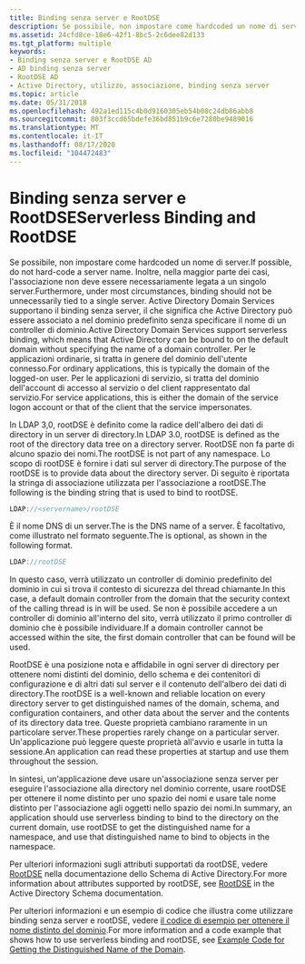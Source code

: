 ```yaml
---
title: Binding senza server e RootDSE
description: Se possibile, non impostare come hardcoded un nome di server.
ms.assetid: 24cfd8ce-18e6-42f1-8bc5-2c6dee82d133
ms.tgt_platform: multiple
keywords:
- Binding senza server e RootDSE AD
- AD binding senza server
- RootDSE AD
- Active Directory, utilizzo, associazione, binding senza server
ms.topic: article
ms.date: 05/31/2018
ms.openlocfilehash: 492a1ed115c4b0d9160305eb54b08c24db86abb8
ms.sourcegitcommit: 803f3ccd65bdefe36bd851b9c6e7280be9489016
ms.translationtype: MT
ms.contentlocale: it-IT
ms.lasthandoff: 08/17/2020
ms.locfileid: "104472483"
---
```

# <a name="serverless-binding-and-rootdse"></a><span data-ttu-id="8b6d6-107">Binding senza server e RootDSE</span><span class="sxs-lookup"><span data-stu-id="8b6d6-107">Serverless Binding and RootDSE</span></span>

<span data-ttu-id="8b6d6-108">Se possibile, non impostare come hardcoded un nome di server.</span><span class="sxs-lookup"><span data-stu-id="8b6d6-108">If possible, do not hard-code a server name.</span></span> <span data-ttu-id="8b6d6-109">Inoltre, nella maggior parte dei casi, l'associazione non deve essere necessariamente legata a un singolo server.</span><span class="sxs-lookup"><span data-stu-id="8b6d6-109">Furthermore, under most circumstances, binding should not be unnecessarily tied to a single server.</span></span> <span data-ttu-id="8b6d6-110">Active Directory Domain Services supportano il binding senza server, il che significa che Active Directory può essere associato a nel dominio predefinito senza specificare il nome di un controller di dominio.</span><span class="sxs-lookup"><span data-stu-id="8b6d6-110">Active Directory Domain Services support serverless binding, which means that Active Directory can be bound to on the default domain without specifying the name of a domain controller.</span></span> <span data-ttu-id="8b6d6-111">Per le applicazioni ordinarie, si tratta in genere del dominio dell'utente connesso.</span><span class="sxs-lookup"><span data-stu-id="8b6d6-111">For ordinary applications, this is typically the domain of the logged-on user.</span></span> <span data-ttu-id="8b6d6-112">Per le applicazioni di servizio, si tratta del dominio dell'account di accesso al servizio o del client rappresentato dal servizio.</span><span class="sxs-lookup"><span data-stu-id="8b6d6-112">For service applications, this is either the domain of the service logon account or that of the client that the service impersonates.</span></span>

<span data-ttu-id="8b6d6-113">In LDAP 3,0, rootDSE è definito come la radice dell'albero dei dati di directory in un server di directory.</span><span class="sxs-lookup"><span data-stu-id="8b6d6-113">In LDAP 3.0, rootDSE is defined as the root of the directory data tree on a directory server.</span></span> <span data-ttu-id="8b6d6-114">RootDSE non fa parte di alcuno spazio dei nomi.</span><span class="sxs-lookup"><span data-stu-id="8b6d6-114">The rootDSE is not part of any namespace.</span></span> <span data-ttu-id="8b6d6-115">Lo scopo di rootDSE è fornire i dati sul server di directory.</span><span class="sxs-lookup"><span data-stu-id="8b6d6-115">The purpose of the rootDSE is to provide data about the directory server.</span></span> <span data-ttu-id="8b6d6-116">Di seguito è riportata la stringa di associazione utilizzata per l'associazione a rootDSE.</span><span class="sxs-lookup"><span data-stu-id="8b6d6-116">The following is the binding string that is used to bind to rootDSE.</span></span>


```C++
LDAP://<servername>/rootDSE
```



<span data-ttu-id="8b6d6-117"><servername>È il nome DNS di un server.</span><span class="sxs-lookup"><span data-stu-id="8b6d6-117">The <servername> is the DNS name of a server.</span></span> <span data-ttu-id="8b6d6-118"><servername>È facoltativo, come illustrato nel formato seguente.</span><span class="sxs-lookup"><span data-stu-id="8b6d6-118">The <servername> is optional, as shown in the following format.</span></span>


```C++
LDAP://rootDSE
```



<span data-ttu-id="8b6d6-119">In questo caso, verrà utilizzato un controller di dominio predefinito del dominio in cui si trova il contesto di sicurezza del thread chiamante.</span><span class="sxs-lookup"><span data-stu-id="8b6d6-119">In this case, a default domain controller from the domain that the security context of the calling thread is in will be used.</span></span> <span data-ttu-id="8b6d6-120">Se non è possibile accedere a un controller di dominio all'interno del sito, verrà utilizzato il primo controller di dominio che è possibile individuare.</span><span class="sxs-lookup"><span data-stu-id="8b6d6-120">If a domain controller cannot be accessed within the site, the first domain controller that can be found will be used.</span></span>

<span data-ttu-id="8b6d6-121">RootDSE è una posizione nota e affidabile in ogni server di directory per ottenere nomi distinti del dominio, dello schema e dei contenitori di configurazione e di altri dati sul server e il contenuto dell'albero dei dati di directory.</span><span class="sxs-lookup"><span data-stu-id="8b6d6-121">The rootDSE is a well-known and reliable location on every directory server to get distinguished names of the domain, schema, and configuration containers, and other data about the server and the contents of its directory data tree.</span></span> <span data-ttu-id="8b6d6-122">Queste proprietà cambiano raramente in un particolare server.</span><span class="sxs-lookup"><span data-stu-id="8b6d6-122">These properties rarely change on a particular server.</span></span> <span data-ttu-id="8b6d6-123">Un'applicazione può leggere queste proprietà all'avvio e usarle in tutta la sessione.</span><span class="sxs-lookup"><span data-stu-id="8b6d6-123">An application can read these properties at startup and use them throughout the session.</span></span>

<span data-ttu-id="8b6d6-124">In sintesi, un'applicazione deve usare un'associazione senza server per eseguire l'associazione alla directory nel dominio corrente, usare rootDSE per ottenere il nome distinto per uno spazio dei nomi e usare tale nome distinto per l'associazione agli oggetti nello spazio dei nomi.</span><span class="sxs-lookup"><span data-stu-id="8b6d6-124">In summary, an application should use serverless binding to bind to the directory on the current domain, use rootDSE to get the distinguished name for a namespace, and use that distinguished name to bind to objects in the namespace.</span></span>

<span data-ttu-id="8b6d6-125">Per ulteriori informazioni sugli attributi supportati da rootDSE, vedere [RootDSE](/windows/desktop/ADSchema/rootdse) nella documentazione dello Schema di Active Directory.</span><span class="sxs-lookup"><span data-stu-id="8b6d6-125">For more information about attributes supported by rootDSE, see [RootDSE](/windows/desktop/ADSchema/rootdse) in the Active Directory Schema documentation.</span></span>

<span data-ttu-id="8b6d6-126">Per ulteriori informazioni e un esempio di codice che illustra come utilizzare binding senza server e rootDSE, vedere [il codice di esempio per ottenere il nome distinto del dominio](example-code-for-getting-the-distinguished-name-of-the-domain.md).</span><span class="sxs-lookup"><span data-stu-id="8b6d6-126">For more information and a code example that shows how to use serverless binding and rootDSE, see [Example Code for Getting the Distinguished Name of the Domain](example-code-for-getting-the-distinguished-name-of-the-domain.md).</span></span>

 

 